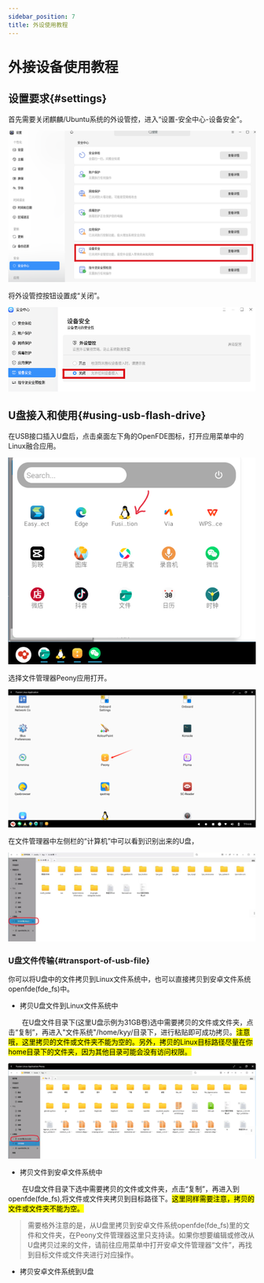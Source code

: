 ```yaml
---
sidebar_position: 7
title: 外设使用教程
---
```


# 外接设备使用教程

## 设置要求{#settings}

首先需要关闭麒麟/Ubuntu系统的外设管控，进入“设置-安全中心-设备安全”。

![device-control](./img/device-control.png)

将外设管控按钮设置成“关闭”。

![close-device-control](./img/close-device-control.png)

## U盘接入和使用{#using-usb-flash-drive}

在USB接口插入U盘后，点击桌面左下角的OpenFDE图标，打开应用菜单中的Linux融合应用。

![linux-fuse-app](./img/net-start.png)

选择文件管理器Peony应用打开。

![peony](./img/pony.png)

在文件管理器中左侧栏的“计算机”中可以看到识别出来的U盘，

![upan](./img/upan.jpg)

### U盘文件传输{#transport-of-usb-file}

你可以将U盘中的文件拷贝到Linux文件系统中，也可以直接拷贝到安卓文件系统openfde(fde_fs)中。

- 拷贝U盘文件到Linux文件系统中

&emsp;&emsp;在U盘文件目录下(这里U盘示例为31GB卷)选中需要拷贝的文件或文件夹，点击“复制”，再进入"文件系统"/home/kyy/目录下，进行粘贴即可成功拷贝。<mark>注意哦，这里拷贝的文件或文件夹不能为空的。另外，拷贝的Linux目标路径尽量在你home目录下的文件夹，因为其他目录可能会没有访问权限。</mark>

![copy-u](./img/copy-u.png)

- 拷贝文件到安卓文件系统中

&emsp;&emsp;在U盘文件目录下选中需要拷贝的文件或文件夹，点击“复制”，再进入到openfde(fde_fs),将文件或文件夹拷贝到目标路径下。<mark>这里同样需要注意，拷贝的文件或文件夹不能为空。</mark>

> 需要格外注意的是，从U盘里拷贝到安卓文件系统openfde(fde_fs)里的文件和文件夹，在Peony文件管理器这里只支持读。如果你想要编辑或修改从U盘拷贝过来的文件，请前往应用菜单中打开安卓文件管理器“文件”，再找到目标文件或文件夹进行对应操作。

- 拷贝安卓文件系统到U盘

&emsp;&emsp;